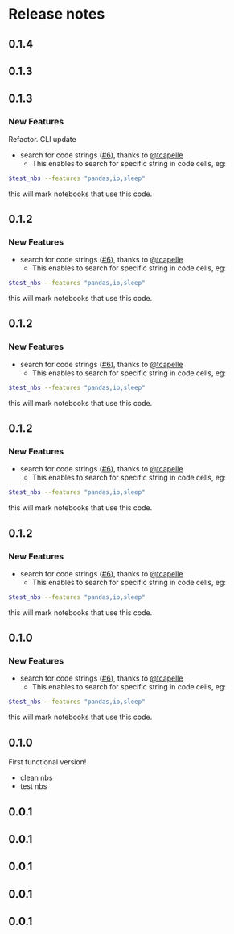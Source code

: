 # Release notes

<!-- do not remove -->

## 0.1.4




## 0.1.3




## 0.1.3

### New Features

Refactor. CLI update


- search for code strings ([#6](https://github.com/wandb/nb_helpers/pull/6)), thanks to [@tcapelle](https://github.com/tcapelle)
  - This enables to search for specific string in code cells, eg:
```bash
$test_nbs --features "pandas,io,sleep"
```
this will mark notebooks that use this code.



## 0.1.2

### New Features

- search for code strings ([#6](https://github.com/wandb/nb_helpers/pull/6)), thanks to [@tcapelle](https://github.com/tcapelle)
  - This enables to search for specific string in code cells, eg:
```bash
$test_nbs --features "pandas,io,sleep"
```
this will mark notebooks that use this code.



## 0.1.2

### New Features

- search for code strings ([#6](https://github.com/wandb/nb_helpers/pull/6)), thanks to [@tcapelle](https://github.com/tcapelle)
  - This enables to search for specific string in code cells, eg:
```bash
$test_nbs --features "pandas,io,sleep"
```
this will mark notebooks that use this code.



## 0.1.2

### New Features

- search for code strings ([#6](https://github.com/wandb/nb_helpers/pull/6)), thanks to [@tcapelle](https://github.com/tcapelle)
  - This enables to search for specific string in code cells, eg:
```bash
$test_nbs --features "pandas,io,sleep"
```
this will mark notebooks that use this code.



## 0.1.2

### New Features

- search for code strings ([#6](https://github.com/wandb/nb_helpers/pull/6)), thanks to [@tcapelle](https://github.com/tcapelle)
  - This enables to search for specific string in code cells, eg:
```bash
$test_nbs --features "pandas,io,sleep"
```
this will mark notebooks that use this code.



## 0.1.0

### New Features

- search for code strings ([#6](https://github.com/wandb/nb_helpers/pull/6)), thanks to [@tcapelle](https://github.com/tcapelle)
  - This enables to search for specific string in code cells, eg:
```bash
$test_nbs --features "pandas,io,sleep"
```
this will mark notebooks that use this code.



## 0.1.0

First functional version!
- clean nbs
- test nbs


## 0.0.1




## 0.0.1




## 0.0.1




## 0.0.1




## 0.0.1



